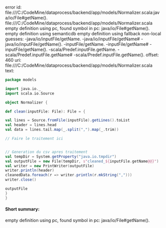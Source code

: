 error id: file:///C:/CodeMine/dataprocess/backend/app/models/Normalizer.scala:java/io/File#getName().
file:///C:/CodeMine/dataprocess/backend/app/models/Normalizer.scala
empty definition using pc, found symbol in pc: java/io/File#getName().
empty definition using semanticdb
empty definition using fallback
non-local guesses:
	 -java/io/inputFile/getName.
	 -java/io/inputFile/getName#
	 -java/io/inputFile/getName().
	 -inputFile/getName.
	 -inputFile/getName#
	 -inputFile/getName().
	 -scala/Predef.inputFile.getName.
	 -scala/Predef.inputFile.getName#
	 -scala/Predef.inputFile.getName().
offset: 460
uri: file:///C:/CodeMine/dataprocess/backend/app/models/Normalizer.scala
text:
```scala
package models

import java.io._
import scala.io.Source

object Normalizer {

def clean(inputFile: File): File = {

val lines = Source.fromFile(inputFile).getLines().toList  
val header = lines.head  
val data = lines.tail.map(_.split(",").map(_.trim))  

// Faire le traitement ici  


// Generation du csv apres traitement
val tempDir = System.getProperty("java.io.tmpdir")  
val outputFile = new File(tempDir, s"cleaned_${inputFile.getName@@}")  
val writer = new PrintWriter(outputFile)  
writer.println(header)  
cleanedData.foreach(r => writer.println(r.mkString(",")))  
writer.close()  

outputFile  
}
}
```


#### Short summary: 

empty definition using pc, found symbol in pc: java/io/File#getName().